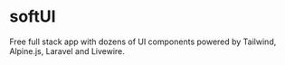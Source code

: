 # softUI
Free full stack app with dozens of UI components powered by Tailwind, Alpine.js, Laravel and Livewire.
